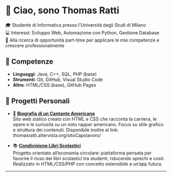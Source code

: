 # 👋 Ciao, sono Thomas Ratti

🎓 Studente di Informatica presso l'Università degli Studi di Milano  
💻 Interessi: Sviluppo Web, Automazione con Python, Gestione Database  
🚀 Alla ricerca di opportunità part-time per applicare le mie competenze e crescere professionalmente

## 🔧 Competenze

- **Linguaggi**: Java, C++, SQL, PHP (base)
- **Strumenti**: Git, GitHub, Visual Studio Code
- **Altro**: HTML/CSS (base), GitHub Pages

## 📂 Progetti Personali

- 🎤 **[Biografia di un Cantante Americano](https://github.com/thomasratti/project_Biography)**  
  Sito web statico creato con HTML e CSS che racconta la carriera, le opere e le curiosità su un noto rapper americano. Focus su stile grafico e struttura dei contenuti.
  Disponibile inoltre al link: thomasratti.altervista.org/sitoCapolavoro/

- 📚 **[Condivisione Libri Scolastici](https://github.com/thomasratti/project_SharingBooks)**  
  Progetto orientato all’economia circolare: piattaforma pensata per favorire il riuso dei libri scolastici tra studenti, riducendo sprechi e costi. Realizzato in HTML/CSS/PHP con concetto estensibile a un’app futura.

---
